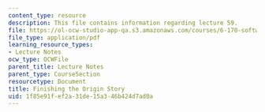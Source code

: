 ```yaml
---
content_type: resource
description: This file contains information regarding lecture 59.
file: https://ol-ocw-studio-app-qa.s3.amazonaws.com/courses/6-170-software-studio-spring-2013/1f85e91fef2a31de15a346b424d7ad0a_MIT6_170S13_59-fini-story.pdf
file_type: application/pdf
learning_resource_types:
- Lecture Notes
ocw_type: OCWFile
parent_title: Lecture Notes
parent_type: CourseSection
resourcetype: Document
title: Finishing the Origin Story
uid: 1f85e91f-ef2a-31de-15a3-46b424d7ad0a
---
```

